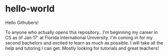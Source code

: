 # hello-world

Hello Githubers! 

To anyone who actually opens this repository.. I'm beginning my career in CS as of Jan 17' at Florida International University. I'm coming in for my second bachelors and excited to learn as much as possible. I will take all the help and tutoring I can get. Mostly looking for tutorials and great teachers! 

